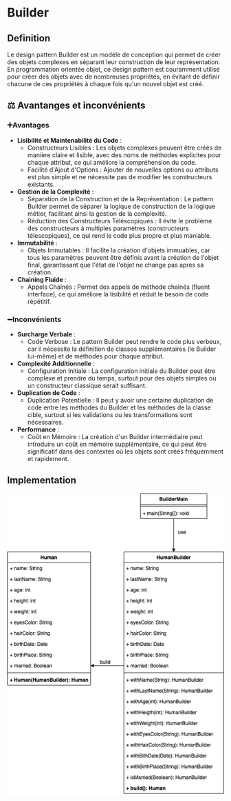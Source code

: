 # Builder
## Definition
Le design pattern Builder est un modèle de conception qui permet de créer des objets complexes en séparant leur construction de leur représentation. En programmation orientée objet, ce design pattern est couramment utilisé pour créer des objets avec de nombreuses propriétés, en évitant de définir chacune de ces propriétés à chaque fois qu'un nouvel objet est créé.

## ⚖️ Avantanges et inconvénients
### ➕Avantages
- **Lisibilité et Maintenabilité du Code** :
  - Constructeurs Lisibles : Les objets complexes peuvent être créés de manière claire et lisible, avec des noms de méthodes explicites pour chaque attribut, ce qui améliore la compréhension du code.
  - Facilité d'Ajout d'Options : Ajouter de nouvelles options ou attributs est plus simple et ne nécessite pas de modifier les constructeurs existants.
- **Gestion de la Complexité** :
  - Séparation de la Construction et de la Représentation : Le pattern Builder permet de séparer la logique de construction de la logique métier, facilitant ainsi la gestion de la complexité.
  - Réduction des Constructeurs Téléscopiques : Il évite le problème des constructeurs à multiples paramètres (constructeurs télescopiques), ce qui rend le code plus propre et plus maniable.
- **Immutabilité** :
  - Objets Immutables : Il facilite la création d'objets immuables, car tous les paramètres peuvent être définis avant la création de l'objet final, garantissant que l'état de l'objet ne change pas après sa création.
- **Chaining Fluide** :
  - Appels Chaînés : Permet des appels de méthode chaînés (fluent interface), ce qui améliore la lisibilité et réduit le besoin de code répétitif.
### ➖Inconvénients
- **Surcharge Verbale** :
  - Code Verbose : Le pattern Builder peut rendre le code plus verbeux, car il nécessite la définition de classes supplémentaires (le Builder lui-même) et de méthodes pour chaque attribut.
- **Complexité Additionnelle** :
  - Configuration Initiale : La configuration initiale du Builder peut être complexe et prendre du temps, surtout pour des objets simples où un constructeur classique serait suffisant.
- **Duplication de Code** :
  - Duplication Potentielle : Il peut y avoir une certaine duplication de code entre les méthodes du Builder et les méthodes de la classe cible, surtout si les validations ou les transformations sont nécessaires.
- **Performance** :
  - Coût en Mémoire : La création d'un Builder intermédiaire peut introduire un coût en mémoire supplémentaire, ce qui peut être significatif dans des contextes où les objets sont créés fréquemment et rapidement.

## Implementation
![Builder.png](Builder.png)